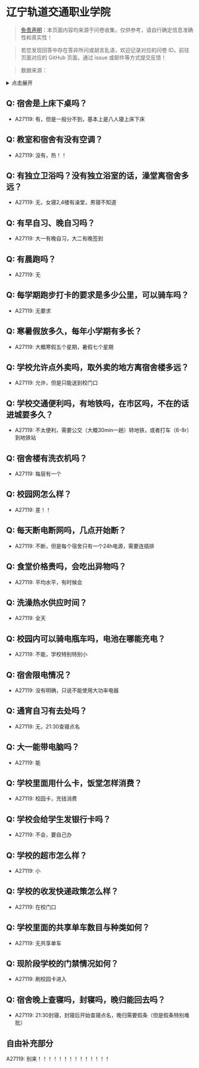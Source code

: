 # 辽宁轨道交通职业学院

> [免责声明](https://colleges.chat/#_3)：本页面内容均来源于问卷收集，仅供参考，请自行确定信息准确性和真实性！

> 若您发现回答中存在答非所问或胡言乱语，欢迎记录对应的问卷 ID，前往页面对应的 GitHub 页面，通过 issue 或邮件等方式提交反馈！

> 数据来源：

<details><summary>点击展开</summary>
<ul>
<li>A27119: 匿名 (2024 年 10 月)</li>
</ul>
</details>

## Q: 宿舍是上床下桌吗？

- A27119: 有，但是一般分不到，基本上是八人寝上床下床

## Q: 教室和宿舍有没有空调？

- A27119: 没有，热！！

## Q: 有独立卫浴吗？没有独立浴室的话，澡堂离宿舍多远？

- A27119: 无，女寝2,4楼有澡堂，男寝不知道

## Q: 有早自习、晚自习吗？

- A27119: 大一有晚自习，大二有晚签到

## Q: 有晨跑吗？

- A27119: 无

## Q: 每学期跑步打卡的要求是多少公里，可以骑车吗？

- A27119: 无要求

## Q: 寒暑假放多久，每年小学期有多长？

- A27119: 大概寒假五个星期，暑假七个星期

## Q: 学校允许点外卖吗，取外卖的地方离宿舍楼多远？

- A27119: 允许，但是只能送到校门口

## Q: 学校交通便利吗，有地铁吗，在市区吗，不在的话进城要多久？

- A27119: 不太便利，需要公交（大概30min一趟）转地铁，或者打车（6-8r）到地铁站

## Q: 宿舍楼有洗衣机吗？

- A27119: 每层有一个

## Q: 校园网怎么样？

- A27119: 差！！

## Q: 每天断电断网吗，几点开始断？

- A27119: 不断，但是每个宿舍只有一个24h电源，需要连插排

## Q: 食堂价格贵吗，会吃出异物吗？

- A27119: 平均水平，有时候会

## Q: 洗澡热水供应时间？

- A27119: 全天

## Q: 校园内可以骑电瓶车吗，电池在哪能充电？

- A27119: 不能，学校特别特别小

## Q: 宿舍限电情况？

- A27119: 没有明确，只说不能使用大功率电器

## Q: 通宵自习有去处吗？

- A27119: 无，21:30查寝点名

## Q: 大一能带电脑吗？

- A27119: 能

## Q: 学校里面用什么卡，饭堂怎样消费？

- A27119: 校园卡，充钱消费

## Q: 学校会给学生发银行卡吗？

- A27119: 不会，要自己办

## Q: 学校的超市怎么样？

- A27119: 小

## Q: 学校的收发快递政策怎么样？

- A27119: 在校门口

## Q: 学校里面的共享单车数目与种类如何？

- A27119: 无共享单车

## Q: 现阶段学校的门禁情况如何？

- A27119: 刷校园卡进入

## Q: 宿舍晚上查寝吗，封寝吗，晚归能回去吗？

- A27119: 21:30封寝，封寝后开始查寝点名，晚归需要假条（但是假条特别难批）

## 自由补充部分

A27119: 别来！！！！！！！！！！！！！！